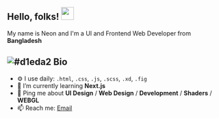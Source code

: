 ## Hello, folks! <img src="https://raw.githubusercontent.com/MartinHeinz/MartinHeinz/master/wave.gif" width="30px">

My name is Neon and I'm a UI and Frontend Web Developer from **Bangladesh**



## ![#d1eda2](https://placehold.co/10x10/d1eda2/d1eda2.png) Bio
- ⚙️ I use daily: `.html`, `.css`, `.js`, `.scss`, `.xd`, `.fig`
- 🌱 I’m currently learning **Next.js**
- 💬 Ping me about **UI Design** / **Web Design** / **Development** / **Shaders** / **WEBGL**
- 📫 Reach me: [Email](mailto:btwitsneon@gmail.com/)


